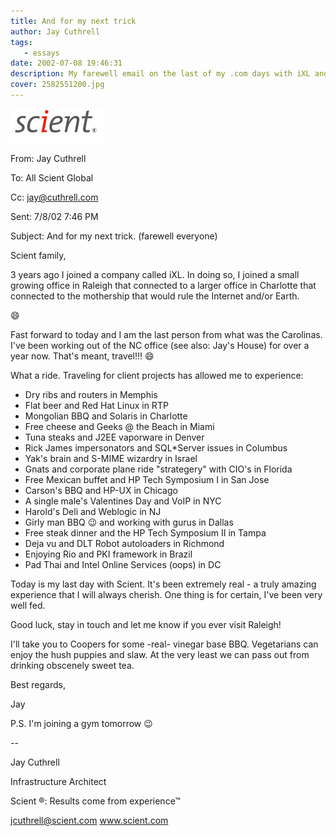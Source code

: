 ```yaml
---
title: And for my next trick
author: Jay Cuthrell
tags:
   - essays
date: 2002-07-08 19:46:31
description: My farewell email on the last of my .com days with iXL and Scient
cover: 2582551200.jpg
---
```


![Scient](11394363596.jpg)

From: Jay Cuthrell

To: All Scient Global

Cc: jay@cuthrell.com

Sent: 7/8/02 7:46 PM

Subject: And for my next trick. (farewell everyone)


Scient family,

3 years ago I joined a company called iXL. In doing so, I joined a small growing office in Raleigh that connected to a larger office in Charlotte that connected to the mothership that would rule the Internet and/or Earth.

:smile:

Fast forward to today and I am the last person from what was the Carolinas. I've been working out of the NC office (see also: Jay's House) for over a year now. That's meant, travel!!! :smile:

What a ride. Traveling for client projects has allowed me to experience:

- Dry ribs and routers in Memphis
- Flat beer and Red Hat Linux in RTP
- Mongolian BBQ and Solaris in Charlotte
- Free cheese and Geeks @ the Beach in Miami
- Tuna steaks and J2EE vaporware in Denver
- Rick James impersonators and SQL*Server issues in Columbus
- Yak's brain and S-MIME wizardry in Israel
- Gnats and corporate plane ride "strategery" with CIO's in Florida
- Free Mexican buffet and HP Tech Symposium I in San Jose
- Carson's BBQ and HP-UX in Chicago
- A single male's Valentines Day and VoIP in NYC
- Harold's Deli and Weblogic in NJ
- Girly man BBQ :wink: and working with gurus in Dallas
- Free steak dinner and the HP Tech Symposium II in Tampa
- Deja vu and DLT Robot autoloaders in Richmond
- Enjoying Rio and PKI framework in Brazil
- Pad Thai and Intel Online Services (oops) in DC


Today is my last day with Scient. It's been extremely real - a truly amazing experience that I will always cherish. One thing is for certain, I've been very well fed.

Good luck, stay in touch and let me know if you ever visit Raleigh!

I'll take you to Coopers for some -real- vinegar base BBQ. Vegetarians can enjoy the hush puppies and slaw. At the very least we can pass out from drinking obscenely sweet tea.

Best regards,

Jay

P.S. I'm joining a gym tomorrow :wink:

--
    
Jay Cuthrell
    
Infrastructure Architect
    
Scient ®: Results come from experience™
    
jcuthrell@scient.com www.scient.com